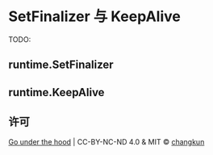 # SetFinalizer 与 KeepAlive

TODO:

## runtime.SetFinalizer

## runtime.KeepAlive

## 许可

[Go under the hood](https://github.com/changkun/go-under-the-hood) | CC-BY-NC-ND 4.0 & MIT &copy; [changkun](https://changkun.de)